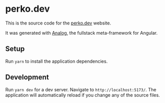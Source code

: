 # perko.dev

This is the source code for the [perko.dev](https://perko.dev) website.

It was generated with [Analog](https://analogjs.org), the fullstack meta-framework for Angular.

## Setup

Run `yarn` to install the application dependencies.

## Development

Run `yarn dev` for a dev server. Navigate to `http://localhost:5173/`. The application will automatically reload if you change any of the source files.

